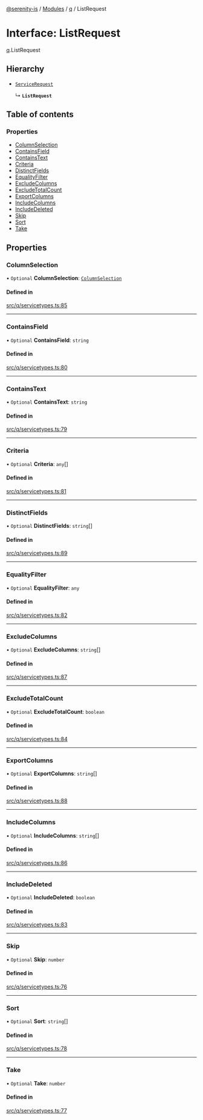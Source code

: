 [@serenity-is](../README.md) / [Modules](../modules.md) / [q](../modules/q.md) / ListRequest

# Interface: ListRequest

[q](../modules/q.md).ListRequest

## Hierarchy

- [`ServiceRequest`](q.ServiceRequest.md)

  ↳ **`ListRequest`**

## Table of contents

### Properties

- [ColumnSelection](q.ListRequest.md#columnselection)
- [ContainsField](q.ListRequest.md#containsfield)
- [ContainsText](q.ListRequest.md#containstext)
- [Criteria](q.ListRequest.md#criteria)
- [DistinctFields](q.ListRequest.md#distinctfields)
- [EqualityFilter](q.ListRequest.md#equalityfilter)
- [ExcludeColumns](q.ListRequest.md#excludecolumns)
- [ExcludeTotalCount](q.ListRequest.md#excludetotalcount)
- [ExportColumns](q.ListRequest.md#exportcolumns)
- [IncludeColumns](q.ListRequest.md#includecolumns)
- [IncludeDeleted](q.ListRequest.md#includedeleted)
- [Skip](q.ListRequest.md#skip)
- [Sort](q.ListRequest.md#sort)
- [Take](q.ListRequest.md#take)

## Properties

### ColumnSelection

• `Optional` **ColumnSelection**: [`ColumnSelection`](../enums/q.ColumnSelection.md)

#### Defined in

[src/q/servicetypes.ts:85](https://github.com/serenity-is/serenity/blob/master/packages/corelib/src/q/servicetypes.ts#L85)

___

### ContainsField

• `Optional` **ContainsField**: `string`

#### Defined in

[src/q/servicetypes.ts:80](https://github.com/serenity-is/serenity/blob/master/packages/corelib/src/q/servicetypes.ts#L80)

___

### ContainsText

• `Optional` **ContainsText**: `string`

#### Defined in

[src/q/servicetypes.ts:79](https://github.com/serenity-is/serenity/blob/master/packages/corelib/src/q/servicetypes.ts#L79)

___

### Criteria

• `Optional` **Criteria**: `any`[]

#### Defined in

[src/q/servicetypes.ts:81](https://github.com/serenity-is/serenity/blob/master/packages/corelib/src/q/servicetypes.ts#L81)

___

### DistinctFields

• `Optional` **DistinctFields**: `string`[]

#### Defined in

[src/q/servicetypes.ts:89](https://github.com/serenity-is/serenity/blob/master/packages/corelib/src/q/servicetypes.ts#L89)

___

### EqualityFilter

• `Optional` **EqualityFilter**: `any`

#### Defined in

[src/q/servicetypes.ts:82](https://github.com/serenity-is/serenity/blob/master/packages/corelib/src/q/servicetypes.ts#L82)

___

### ExcludeColumns

• `Optional` **ExcludeColumns**: `string`[]

#### Defined in

[src/q/servicetypes.ts:87](https://github.com/serenity-is/serenity/blob/master/packages/corelib/src/q/servicetypes.ts#L87)

___

### ExcludeTotalCount

• `Optional` **ExcludeTotalCount**: `boolean`

#### Defined in

[src/q/servicetypes.ts:84](https://github.com/serenity-is/serenity/blob/master/packages/corelib/src/q/servicetypes.ts#L84)

___

### ExportColumns

• `Optional` **ExportColumns**: `string`[]

#### Defined in

[src/q/servicetypes.ts:88](https://github.com/serenity-is/serenity/blob/master/packages/corelib/src/q/servicetypes.ts#L88)

___

### IncludeColumns

• `Optional` **IncludeColumns**: `string`[]

#### Defined in

[src/q/servicetypes.ts:86](https://github.com/serenity-is/serenity/blob/master/packages/corelib/src/q/servicetypes.ts#L86)

___

### IncludeDeleted

• `Optional` **IncludeDeleted**: `boolean`

#### Defined in

[src/q/servicetypes.ts:83](https://github.com/serenity-is/serenity/blob/master/packages/corelib/src/q/servicetypes.ts#L83)

___

### Skip

• `Optional` **Skip**: `number`

#### Defined in

[src/q/servicetypes.ts:76](https://github.com/serenity-is/serenity/blob/master/packages/corelib/src/q/servicetypes.ts#L76)

___

### Sort

• `Optional` **Sort**: `string`[]

#### Defined in

[src/q/servicetypes.ts:78](https://github.com/serenity-is/serenity/blob/master/packages/corelib/src/q/servicetypes.ts#L78)

___

### Take

• `Optional` **Take**: `number`

#### Defined in

[src/q/servicetypes.ts:77](https://github.com/serenity-is/serenity/blob/master/packages/corelib/src/q/servicetypes.ts#L77)
